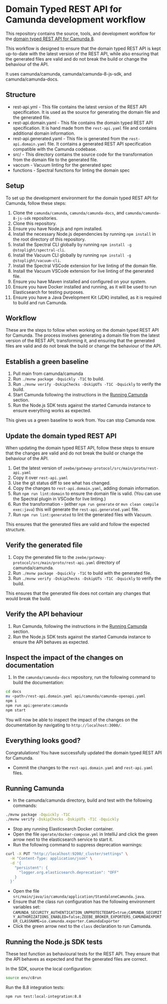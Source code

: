 # Domain Typed REST API for Camunda development workflow

This repository contains the source, tools, and development workflow for the [domain typed REST API for Camunda 8](https://github.com/camunda/camunda/issues/36026).

This workflow is designed to ensure that the domain typed REST API is kept up-to-date with the latest version of the REST API, while also ensuring that the generated files are valid and do not break the build or change the behaviour of the API.

It uses camunda/camunda, camunda/camunda-8-js-sdk, and camunda/camunda-docs.

## Structure

- rest-api.yml - This file contains the latest version of the REST API specification. It is used as the source for generating the domain file and the generated file.
- rest-api.domain.yaml - This file contains the domain typed REST API specification. It is hand made from the `rest-api.yaml` file and contains additional domain information.
- rest-api.generated.yaml - This file is generated from the `rest-api.domain.yaml` file. It contains a generated REST API specification compatible with the Camunda codebase.
- src/ - This directory contains the source code for the transformation from the domain file to the generated file.
- vaccum - Vacuum linting for the generated spec
- functions - Spectral functions for linting the domain spec

## Setup

To set up the development environment for the domain typed REST API for Camunda, follow these steps:
1. Clone the `camunda/camunda`, `camunda/camunda-docs`, and `camunda/camunda-8-js-sdk` repositories.
2. Clone this repository.
3. Ensure you have Node.js and npm installed.
4. Install the necessary Node.js dependencies by running `npm install` in the root directory of this repository.
5. Install the Spectral CLI globally by running `npm install -g @stoplight/spectral-cli`.
6. Install the Vacuum CLI globally by running `npm install -g @stoplight/vacuum-cli`.
7. Install the Spectral VSCode extension for live linting of the domain file.
8. Install the Vacuum VSCode extension for live linting of the generated file.
9. Ensure you have Maven installed and configured on your system.
10. Ensure you have Docker installed and running, as it will be used to run Elasticsearch for testing purposes.
11. Ensure you have a Java Development Kit (JDK) installed, as it is required to build and run Camunda.

## Workflow

These are the steps to follow when working on the domain typed REST API for Camunda. 
The process involves generating a domain file from the latest version of the REST API, transforming it, and ensuring that the generated files are valid and do not break the build or change the behaviour of the API.

## Establish a green baseline

1. Pull main from camunda/camunda
2. Run `./mvnw package -Dquickly -T1C` to build.
3. Run `./mvnw verify -DskipChecks -DskipUTs -T1C -Dquickly` to verify the build.
4. Start Camunda following the instructions in the [Running Camunda](#running-camunda) section.
5. Run the Node.js SDK tests against the started Camunda instance to ensure everything works as expected.

This gives us a green baseline to work from. You can stop Camunda now.

## Update the domain typed REST API

When updating the domain typed REST API, follow these steps to ensure that the changes are valid and do not break the build or change the behaviour of the API.

1. Get the latest version of `zeebe/gateway-protocol/src/main/proto/rest-api.yaml`
2. Copy it over `rest-api.yaml`
3. Use the git status diff to see what has changed.
4. Copy the changes to `rest-api.domain.yaml`, adding domain information.
5. Run `npm run lint:domain` to ensure the domain file is valid. (You can use the Spectral plugin in VSCode for live linting.)
6. Run the transformation - (either `npm run generate` or `mvn clean compile exec:java`) this will generate the `rest-api.generated.yaml` file.
7. Run `npm run lint:generated` to lint the generated files with Vacuum.

This ensures that the generated files are valid and follow the expected structure.

## Verify the generated file

1. Copy the generated file to the `zeebe/gateway-protocol/src/main/proto/rest-api.yaml` directory of camunda/camunda.
2. Run `./mvnw package -Dquickly -T1C` to build with the generated file.
3. Run `./mvnw verify -DskipChecks -DskipUTs -T1C -Dquickly` to verify the build.

This ensures that the generated file does not contain any changes that would break the build.

## Verify the API behaviour

1. Run Camunda, following the instructions in the [Running Camunda](#running-camunda) section.
2. Run the Node.js SDK tests against the started Camunda instance to ensure the API behaves as expected.

## Inspect the impact of the changes on documentation

1. In the `camunda/camunda-docs` repository, run the following command to build the documentation:

```bash
cd docs
mv <path>/rest-api.domain.yaml api/camunda/camunda-openapi.yaml
npm i
npm run api:generate:camunda
npm start
````
You will now be able to inspect the impact of the changes on the documentation by navigating to `http://localhost:3000/`.

## Everything looks good?

Congratulations! You have successfully updated the domain typed REST API for Camunda.

- Commit the changes to the `rest-api.domain.yaml` and `rest-api.yaml` files.

## Running Camunda

- In the camunda/camunda directory, build and test with the following commands: 

```bash
./mvnw package -Dquickly -T1C
./mvnw verify -DskipChecks -DskipUTs -T1C -Dquickly
```

- Stop any running Elasticsearch Docker container.
- Open the file `operate/docker-compose.yml` in IntelliJ and click the green arrow next to the elasticsearch service to start it.
- Run the following command to suppress deprecation warnings:

```bash
curl -X PUT "http://localhost:9200/_cluster/settings" \
  -H "Content-Type: application/json" \
  -d '{
    "persistent": {
      "logger.org.elasticsearch.deprecation": "OFF"
    }
  }'
```
- Open the file `src/main/java/io/camunda/application/StandaloneCamunda.java`. 
- Ensure that the class run configuration has the following environment variables set:
```CAMUNDA_SECURITY_AUTHENTICATION_UNPROTECTEDAPI=true;CAMUNDA_SECURITY_AUTHORIZATIONS_ENABLED=false;ZEEBE_BROKER_EXPORTERS_CAMUNDAEXPORTER_CLASSNAME=io.camunda.exporter.CamundaExporter```
- Click the green arrow next to the `class` declaration to run Camunda.

## Running the Node.js SDK tests

These test function as behavioural tests for the REST API. They ensure that the API behaves as expected and that the generated files are correct.

In the SDK, source the local configuration:

```bash
source env/c8run
```

Run the 8.8 integration tests:

```bash
npm run test:local-integration:8.8
```

